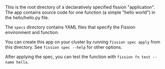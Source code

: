 This is the root directory of a declaratively specified fission "application".  The app
contains source code for one function (a simple "hello world") in the hello/hello.py
file.

The `specs` directory contains YAML files that specify the Fission environment and
function.

You can create this app on your cluster by running `fission spec apply` from this
directory.  See `fission spec --help` for other options.

After applying the spec, you can test the function with `fission fn test --name hello`.
